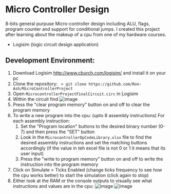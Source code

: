 # Micro Controller Design

8-bits general purpuse Micro-controller design including ALU, flags, program counter and support for conditional jumps. I created this project after learning about the makeup of a cpu from one of my hardware courses.
- Logisim (logic circuit design application)

## Development Environment:
1. Download Logisim http://www.cburch.com/logisim/ and install it on your pc
2. Clone the repository:
``` > git clone https://github.com/Ron-Ash/MicroControllerProject```
3. Open ```MicrocontrollerProjectFinalCircuit.circ``` in Logisim
4. Within the circuit find ![image](https://user-images.githubusercontent.com/37012505/214511693-1b557240-c8ff-4790-aa29-f896ee035ae7.png)
5. Press the "clear program memory" button on and off to clear the program memory
6. To write a new program into the cpu: (upto 8 assembly instructions)
    For each assembly instruction:
    1. Set the "Program location" buttons to the desired binary number (0-7) and then press the "SET" button
    2. Look in the ```MicrocontrollerOpCodeLibrary.xlsx``` file to find the desired assembly instructions and set the matching buttons accordingly (if the value in teh excel file is not 0 or 1 it means that its user input)
    3. Press the "write to program memory" button on and off to write the instruction into the program memory
7. Click on Simulate > Ticks Enabled (change ticks frequency to see how the cpu works better) to start the simulation (click again to stop)
8. Either look at the RAM or the console outputs to visually see what instructions and values are in the cpu:
![image](https://user-images.githubusercontent.com/37012505/214517156-8079012e-8f34-4475-949a-9282afcb8030.png)
![image](https://user-images.githubusercontent.com/37012505/214517304-78fa0dbc-b6b0-49b5-8930-2235489d80a0.png)
